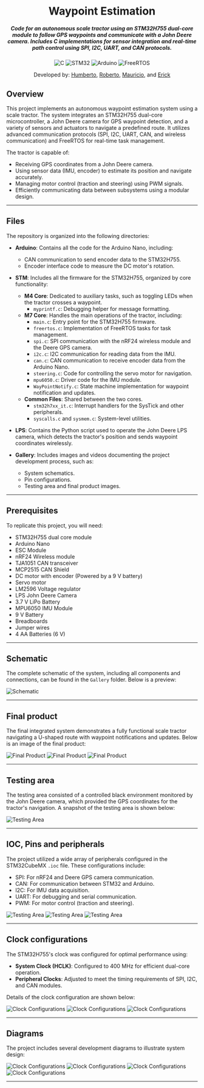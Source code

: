 <div align="center">

# Waypoint Estimation 

##### Code for an autonomous scale tractor using an STM32H755 dual-core module to follow GPS waypoints and communicate with a John Deere camera. Includes C implementations for sensor integration and real-time path control using SPI, I2C, UART, and CAN protocols. 

![C](https://img.shields.io/badge/c-%2300599C.svg?style=for-the-badge&logo=c&logoColor=white)
![STM32](https://img.shields.io/badge/STM32H755_Dual_Core-blue?style=for-the-badge&logo=stmicroelectronics)
![Arduino](https://img.shields.io/badge/-Arduino_Nano-00979D?style=for-the-badge&logo=Arduino&logoColor=white)
![FreeRTOS](https://img.shields.io/badge/FreeRTOS-grey?style=for-the-badge&logo=freertos)

Developed by: [Humberto](https://github.com/HumbertoBM2), [Roberto](https://github.com/raymundo140), [Mauricio](https://github.com/mzzzavalas), and [Erick](https://github.com/ErickCamposA01247257)


</div>

## Overview

This project implements an autonomous waypoint estimation system using a scale tractor. The system integrates an STM32H755 dual-core microcontroller, a John Deere camera for GPS waypoint detection, and a variety of sensors and actuators to navigate a predefined route. It utilizes advanced communication protocols (SPI, I2C, UART, CAN, and wireless communication) and FreeRTOS for real-time task management.

The tractor is capable of:
- Receiving GPS coordinates from a John Deere camera.
- Using sensor data (IMU, encoder) to estimate its position and navigate accurately.
- Managing motor control (traction and steering) using PWM signals.
- Efficiently communicating data between subsystems using a modular design.

---

  

## Files

The repository is organized into the following directories:

- **Arduino**: Contains all the code for the Arduino Nano, including:
  - CAN communication to send encoder data to the STM32H755.
  - Encoder interface code to measure the DC motor's rotation.

- **STM**: Includes all the firmware for the STM32H755, organized by core functionality:
  - **M4 Core**: Dedicated to auxiliary tasks, such as toggling LEDs when the tractor crosses a waypoint.
    - `myprintf.c`: Debugging helper for message formatting.
  - **M7 Core**: Handles the main operations of the tractor, including:
    - `main.c`: Entry point for the STM32H755 firmware.
    - `freertos.c`: Implementation of FreeRTOS tasks for task management.
    - `spi.c`: SPI communication with the nRF24 wireless module and the Deere GPS camera.
    - `i2c.c`: I2C communication for reading data from the IMU.
    - `can.c`: CAN communication to receive encoder data from the Arduino Nano.
    - `steering.c`: Code for controlling the servo motor for navigation.
    - `mpu6050.c`: Driver code for the IMU module.
    - `WayPointNotify.c`: State machine implementation for waypoint notification and updates.
  - **Common Files**: Shared between the two cores.
    - `stm32h7xx_it.c`: Interrupt handlers for the SysTick and other peripherals.
    - `syscalls.c` and `sysmem.c`: System-level utilities.

- **LPS**: Contains the Python script used to operate the John Deere LPS camera, which detects the tractor's position and sends waypoint coordinates wirelessly.

- **Gallery**: Includes images and videos documenting the project development process, such as:
  - System schematics.
  - Pin configurations.
  - Testing area and final product images.


---

## Prerequisites

To replicate this project, you will need:
- STM32H755 dual core module
- Arduino Nano
- ESC Module
- nRF24 Wireless module
- TJA1051 CAN transceiver
- MCP2515 CAN Shield
- DC motor with encoder (Powered by a 9 V battery)
- Servo motor
- LM2596 Voltage regulator
- LPS John Deere Camera
- 3.7 V LiPo Battery
- MPU6050 IMU Module
- 9 V Battery
- Breadboards
- Jumper wires
- 4 AA Batteries (6 V) 

---

## Schematic

The complete schematic of the system, including all components and connections, can be found in the `Gallery` folder. Below is a preview:

![Schematic](Gallery/schematic.png)

---

## Final product

The final integrated system demonstrates a fully functional scale tractor navigating a U-shaped route with waypoint notifications and updates. Below is an image of the final product:

![Final Product](Gallery/tract1.jpg)
![Final Product](Gallery/tract2.jpg)
![Final Product](Gallery/todocom.png)

---

## Testing area

The testing area consisted of a controlled black environment monitored by the John Deere camera, which provided the GPS coordinates for the tractor's navigation. A snapshot of the testing area is shown below:

![Testing Area](Gallery/testarea.jpg)

---

## IOC, Pins and peripherals

The project utilized a wide array of peripherals configured in the STM32CubeMX `.ioc` file. These configurations include:
- SPI: For nRF24 and Deere GPS camera communication.
- CAN: For communication between STM32 and Arduino.
- I2C: For IMU data acquisition.
- UART: For debugging and serial communication.
- PWM: For motor control (traction and steering).


![Testing Area](Gallery/upperioc.png)
![Testing Area](Gallery/lowerioc.png)
![Testing Area](Gallery/completeioc.png)


---

## Clock configurations

The STM32H755's clock was configured for optimal performance using:
- **System Clock (HCLK)**: Configured to 400 MHz for efficient dual-core operation.
- **Peripheral Clocks**: Adjusted to meet the timing requirements of SPI, I2C, and CAN modules.

Details of the clock configuration are shown below:

![Clock Configurations](Gallery/clock1.png)
![Clock Configurations](Gallery/clock2.png)
![Clock Configurations](Gallery/clock3.png)

---

## Diagrams

The project includes several development diagrams to illustrate system design:



![Clock Configurations](Gallery/deploymentd.png)
![Clock Configurations](Gallery/actd.png)
![Clock Configurations](Gallery/umlcontext.png)
![Clock Configurations](Gallery/unittesting.jpg)

---
